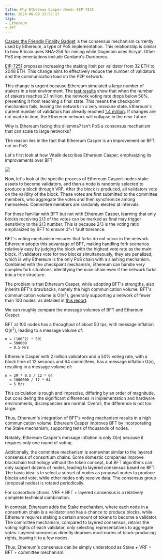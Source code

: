 ```yaml
---
title: Why Ethereum Casper Needs EIP-7251
date: 2024-06-09 23:57:17
tags:
- Ethereum
- BFT
---
```


[Casper the Friendly Finality Gadget](https://arxiv.org/abs/1710.09437) is the consensus mechanism currently used by Ethereum, a type of PoS implementation. This relationship is similar to how Bitcoin uses SHA-256 for mining while Dogecoin uses Scrypt. Other PoS implementations include Cardano's Ouroboros.

[EIP-7251](https://eips.ethereum.org/EIPS/eip-7251) proposes increasing the staking limit per validator from 32 ETH to 2048 ETH. This change aims to effectively reduce the number of validators and the communication load on the P2P network.

This change is urgent because Ethereum simulated a large number of stakers in a test environment. The [test results](https://notes.ethereum.org/@parithosh/bigboi-beaconchain-test-2) show that when the number of stakers reaches 2.1 million, the network voting rate drops below 50%, preventing it from reaching a final state. This means the checkpoint mechanism fails, leaving the network in a very insecure state. Ethereum's current number of validators has already reached [1.4 million](https://beaconscan.com/stat/validator). If changes are not made in time, the Ethereum network will collapse in the near future.

Why is Ethereum facing this dilemma? Isn't PoS a consensus mechanism that can scale to large networks?

The reason lies in the fact that Ethereum Casper is an improvement on BFT, not on PoS.

Let's first look at how Vitalik describes Ethereum Casper, emphasizing its improvements over BFT:

<img src="1.png" />

Now, let's look at the specific process of Ethereum Casper: nodes stake assets to become validators, and then a node is randomly selected to produce a block through VRF. After the block is produced, all validators vote on the validity of the block. These votes are first submitted to the committee members, who aggregate the votes and then synchronize among themselves. Committee members are randomly elected at intervals.

For those familiar with BFT but not with Ethereum Casper, learning that only blocks receiving 2/3 of the votes can be marked as final may trigger sensitivity to the 2/3 number. This is because 2/3 is the voting ratio emphasized by BFT to ensure 3f+1 fault tolerance.

BFT's voting mechanism ensures that forks do not occur in the network. Ethereum adopts this advantage of BFT, making handling fork scenarios relatively easy by judging the block with the highest vote rate as the main block. If validators vote for two blocks simultaneously, they are penalized, which is why Ethereum is the only PoS chain with a slashing mechanism. Combined with the checkpoint mechanism, Ethereum can handle very complex fork situations, identifying the main chain even if the network forks into a tree structure.

The problem is that Ethereum Casper, while adopting BFT's strengths, also inherits BFT's drawbacks, namely the high communication volume. BFT's communication volume is O(n<sup>2</sup>), generally supporting a network of fewer than 100 nodes, as detailed in [this report](https://ar5iv.labs.arxiv.org/html/2303.11045).

We can roughly compare the message volumes of BFT and Ethereum Casper.

BFT at 100 nodes has a throughput of about 50 tps, with message inflation O(n<sup>2</sup>), leading to a message volume of:

```
n = (100^2) * 50)
  = 500000
  = 0.5 M/s
```

Ethereum Casper with 2 million validators and a 50% voting rate, with a block time of 12 seconds and 64 committees, has a message inflation O(n), resulting in a message volume of:


```
n = 2M * 0.5 / 12 * 64
  = 1000000 / 12 * 64
  = 5 M/s
```

This calculation is rough and imprecise, differing by an order of magnitude, but considering the significant differences in implementation and hardware environments, discrepancies are normal. Overall, the difference is not too large.

Thus, Ethereum's integration of BFT's voting mechanism results in a high communication volume. Ethereum Casper improves BFT by incorporating the Stake mechanism, supporting tens of thousands of nodes.

Notably, Ethereum Casper's message inflation is only O(n) because it requires only one round of voting.

Additionally, the committee mechanism is somewhat similar to the layered consensus of consortium chains. Some domestic companies improve blockchain technology without the token concept, but BFT algorithms can only support dozens of nodes, leading to layered consensus based on BFT. The basic idea is to select a subset of nodes as proposal nodes to produce blocks and vote, while other nodes only receive data. The consensus group (proposal nodes) is rotated periodically.

For consortium chains, VRF + BFT + layered consensus is a relatively complete technical combination.

In contrast, Ethereum adds the Stake mechanism, where each node in a consortium chain is a validator and has a chance to produce blocks, while Ethereum requires staking a certain amount of tokens to become a validator. The committee mechanism, compared to layered consensus, retains the voting rights of each validator, only selecting representatives to aggregate votes. Layered consensus directly deprives most nodes of block-producing rights, leaving it to a few nodes.

Thus, Ethereum's consensus can be simply understood as Stake + VRF + BFT + committee mechanism.
